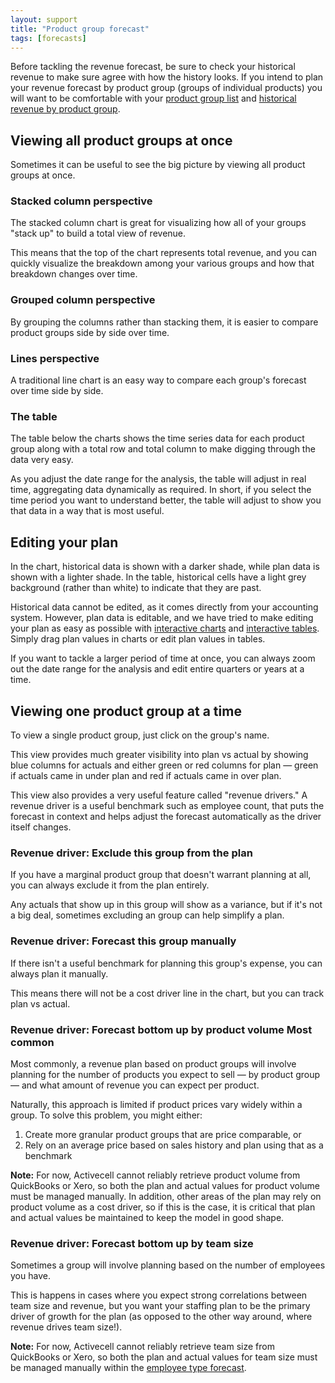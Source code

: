 ```yaml
---
layout: support
title: "Product group forecast"
tags: [forecasts]
---
```


Before tackling the revenue forecast, be sure to check your historical revenue to make sure agree with how the history looks. If you intend to plan your revenue forecast by product group (groups of individual products) you will want to be comfortable with your [product group list]() and [historical revenue by product group]().

## Viewing all product groups at once

Sometimes it can be useful to see the big picture by viewing all product groups at once.

### Stacked column perspective

The stacked column chart is great for visualizing how all of your groups "stack up" to build a total view of revenue.

<!-- screenshot -->

This means that the top of the chart represents total revenue, and you can quickly visualize the breakdown among your various groups and how that breakdown changes over time.

### Grouped column perspective

By grouping the columns rather than stacking them, it is easier to compare product groups side by side over time.

<!-- screenshot -->

### Lines perspective

<!-- screenshot -->

A traditional line chart is an easy way to compare each group's forecast over time side by side.

### The table

The table below the charts shows the time series data for each product group along with a total row and total column to make digging through the data very easy.

<!-- screenshot -->

As you adjust the date range for the analysis, the table will adjust in real time, aggregating data dynamically as required. In short, if you select the time period you want to understand better, the table will adjust to show you that data in a way that is most useful.

## Editing your plan

In the chart, historical data is shown with a darker shade, while plan data is shown with a lighter shade. In the table, historical cells have a light grey background (rather than white) to indicate that they are past.

Historical data cannot be edited, as it comes directly from your accounting system. However, plan data is editable, and we have tried to make editing your plan as easy as possible with [interactive charts]() and [interactive tables](). Simply drag plan values in charts or edit plan values in tables.

If you want to tackle a larger period of time at once, you can always zoom out the date range for the analysis and edit entire quarters or years at a time.

## Viewing one product group at a time

To view a single product group, just click on the group's name.

<!-- screenshot -->

This view provides much greater visibility into plan vs actual by showing blue columns for actuals and either green or red columns for plan — green if actuals came in under plan and red if actuals came in over plan.

<!-- screenshot -->

This view also provides a very useful feature called "revenue drivers." A revenue driver is a useful benchmark such as employee count, that puts the forecast in context and helps adjust the forecast automatically as the driver itself changes.

### Revenue driver: Exclude this group from the plan

If you have a marginal product group that doesn't warrant planning at all, you can always exclude it from the plan entirely.

<!-- screenshot -->

Any actuals that show up in this group will show as a variance, but if it's not a big deal, sometimes excluding an group can help simplify a plan.

### Revenue driver: Forecast this group manually

If there isn't a useful benchmark for planning this group's expense, you can always plan it manually.

<!-- screenshot -->

This means there will not be a cost driver line in the chart, but you can track plan vs actual.

### Revenue driver: Forecast bottom up by product volume **Most common**

Most commonly, a revenue plan based on product groups will involve planning for the number of products you expect to sell — by product group — and what amount of revenue you can expect per product.

<!-- screenshot -->

Naturally, this approach is limited if product prices vary widely within a group. To solve this problem, you might either:

1. Create more granular product groups that are price comparable, or
2. Rely on an average price based on sales history and plan using that as a benchmark

**Note:** For now, Activecell cannot reliably retrieve product volume from QuickBooks or Xero, so both the plan and actual values for product volume must be managed manually. In addition, other areas of the plan may rely on product volume as a cost driver, so if this is the case, it is critical that plan and actual values be maintained to keep the model in good shape.

### Revenue driver: Forecast bottom up by team size

Sometimes a group will involve planning based on the number of employees you have.

<!-- screenshot -->

This is happens in cases where you expect strong correlations between team size and revenue, but you want your staffing plan to be the primary driver of growth for the plan (as opposed to the other way around, where revenue drives team size!).

**Note:** For now, Activecell cannot reliably retrieve team size from QuickBooks or Xero, so both the plan and actual values for team size must be managed manually within the [employee type forecast]().